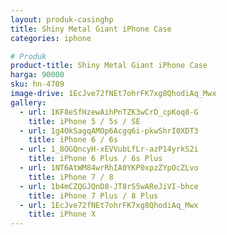 ```yaml
---
layout: produk-casinghp
title: Shiny Metal Giant iPhone Case
categories: iphone

# Produk
product-title: Shiny Metal Giant iPhone Case
harga: 90000
sku: hn-4709
image-drive: 1EcJve72fNEt7ohrFK7xg8QhodiAq_Mwx
gallery:
  - url: 1KF8eSfHzewAihPnTZK3wCrD_cpKoq8-G
    title: iPhone 5 / 5s / SE
  - url: 1g4OkSagqAMOp6Acgq6i-pkwShrI0XDT3
    title: iPhone 6 / 6s
  - url: 1_8OGQncyH-xEVVubLfLr-azP14yrkS2i
    title: iPhone 6 Plus / 6s Plus
  - url: 1NT6AtWM84wrRhIA0YKP0xpzZYpOcZLvo
    title: iPhone 7 / 8
  - url: 1b4mCZQGJQnD8-JT8rS5wAReJiVI-bhce
    title: iPhone 7 Plus / 8 Plus
  - url: 1EcJve72fNEt7ohrFK7xg8QhodiAq_Mwx
    title: iPhone X
---
```

